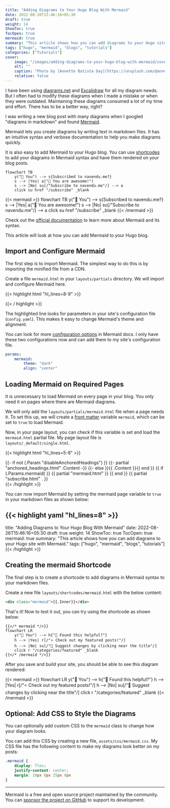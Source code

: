 ```yaml
---
title: "Adding Diagrams to Your Hugo Blog With Mermaid"
date: 2022-08-26T15:46:16+05:30
draft: true
weight: 14
ShowToc: true
TocOpen: true
mermaid: true
summary: "This article shows how you can add diagrams to your Hugo site with Mermaid."
tags: ["hugo", "mermaid", "blogs", "tutorials"]
categories: ["Tutorials"]
cover:
    image: "/images/adding-diagrams-to-your-hugo-blog-with-mermaid/cover-mermaid.jpeg"
    alt: ""
    caption: "Photo by [Annette Batista Day](https://unsplash.com/@annetteb?utm_source=unsplash&utm_medium=referral&utm_content=creditCopyText) on [Unsplash](https://unsplash.com/?utm_source=unsplash&utm_medium=referral&utm_content=creditCopyText)"
    relative: false
---
```


I have been using [diagrams.net](https://www.diagrams.net/) and [Excalidraw](https://excalidraw.com/) for all my diagram needs. But I often had to modify these diagrams when I made a mistake or when they were outdated. Maintaining these diagrams consumed a lot of my time and effort. There has to be a better way, right?

I was writing a new blog post with many diagrams when I googled "diagrams in markdown" and found [Mermaid](https://mermaid-js.github.io/).

Mermaid lets you create diagrams by writing text in markdown files. It has an intuitive syntax and verbose documentation to help you make diagrams quickly.

It is also easy to add Mermaid to your Hugo blog. You can use [shortcodes](https://gohugo.io/content-management/shortcodes/) to add your diagrams in Mermaid syntax and have them rendered on your blog posts.

```mermaid
flowchart TB
    y("👫 You") --> s{Subscribed to navendu.me?}
    s --> |Yes| a("🥳 You are awesome!")
    s --> |No| su[/"Subscribe to navendu.me"/] --> a
    click su href "/subscribe" _blank
```

{{< mermaid >}}
flowchart TB
    y("👫 You") --> s{Subscribed to navendu.me?}
    s --> |Yes| a("🥳 You are awesome!")
    s --> |No| su[/"Subscribe to navendu.me"/] --> a
    click su href "/subscribe" _blank
{{< /mermaid >}}

Check out the [official documentation](https://mermaid-js.github.io/) to learn more about Mermaid and its syntax.

This article will look at how you can add Mermaid to your Hugo blog.

## Import and Configure Mermaid

The first step is to import Mermaid. The simplest way to do this is by importing the minified file from a CDN.

Create a file `mermaid.html` in your `layouts/partials` directory. We will import and configure Mermaid here.

{{< highlight html "hl_lines=8-9" >}}
<script
  type="application/javascript"
  src="https://cdn.jsdelivr.net/npm/mermaid/dist/mermaid.min.js"
></script>
<script>
  var config = {
    startOnLoad: true,
    theme:'{{ if site.Params.mermaid.theme }}{{ site.Params.mermaid.theme }}{{ else }}dark{{ end }}',
    align:'{{ if site.Params.mermaid.align }}{{ site.Params.mermaid.align }}{{ else }}center{{ end }}',
  };
  mermaid.initialize(config);
</script>
{{< / highlight >}}

The highlighted line looks for parameters in your site's configuration file (`config.yaml`). This makes it easy to change Mermaid's theme and alignment.

You can look for more [configuration options](https://mermaid-js.github.io/mermaid/#/Setup) in Mermaid docs. I only have these two configurations now and can add them to my site's configuration file.

```yaml
params:
    mermaid:
        theme: "dark"
        align: "center"
```

## Loading Mermaid on Required Pages

It is unnecessary to load Mermaid on every page in your blog. You only need it on pages where there are Mermaid diagrams.

We will only add the `layouts/partials/mermaid.html` file when a page needs it. To set this up, we will create a [front matter](https://gohugo.io/content-management/front-matter/) variable `mermaid`, which can be set to `true` to load Mermaid.

Now, in your page layout, you can check if this variable is set and load the `mermaid.html` partial file. My page layout file is `layouts/_default/single.html`.

{{< highlight html "hl_lines=5-8" >}}
<div class="post-content">
    {{- if not (.Param "disableAnchoredHeadings") }}
    {{- partial "anchored_headings.html" .Content -}}
    {{- else }}{{ .Content }}{{ end }}
    <!-- Add mermaid min js file -->
    {{ if (.Params.mermaid) }}
    {{ partial "mermaid.html" }}
    {{ end }}
    {{ partial "subscribe.html" . }}
</div>
{{< /highlight >}}

You can now import Mermaid by setting the mermaid page variable to `true` in your markdown files as shown below:

{{< highlight yaml "hl_lines=8" >}}
---
title: "Adding Diagrams to Your Hugo Blog With Mermaid"
date: 2022-08-26T15:46:16+05:30
draft: true
weight: 14
ShowToc: true
TocOpen: true
mermaid: true
summary: "This article shows how you can add diagrams to your Hugo site with Mermaid."
tags: ["hugo", "mermaid", "blogs", "tutorials"]
{{< /highlight >}}

## Creating the mermaid Shortcode

The final step is to create a shortcode to add diagrams in Mermaid syntax to your markdown files.

Create a new file `layouts/shortcodes/mermaid.html` with the below content:

```html
<div class="mermaid">{{.Inner}}</div>
```

That's it! Now to test it out, you can try using the shortcode as shown below:

```mermaid
{{</* mermaid */>}}
flowchart LR
    y("👫 You") --> h{"🤝 Found this helpful?"}
    h --> |Yes| r[/"⭐ Check out my featured posts!"/]
    h --> |No| su[/"📝 Suggest changes by clicking near the title"/]
    click r "/categories/featured" _blank
{{</* /mermaid */>}}
```

After you save and build your site, you should be able to see this diagram rendered:

{{< mermaid >}}
flowchart LR
    y("👫 You") --> h{"🤝 Found this helpful?"}
    h --> |Yes| r[/"⭐ Check out my featured posts!"/]
    h --> |No| su[/"📝 Suggest changes by clicking near the title"/]
    click r "/categories/featured" _blank
{{< /mermaid >}}

## Optional: Add CSS to Style the Diagrams

You can optionally add custom CSS to the `mermaid` class to change how your diagram looks.

You can add this CSS by creating a new file, `assets/css/mermaid.css`. My CSS file has the following content to make my diagrams look better on my posts:

```css
.mermaid {
    display: flex;
    justify-content: center;
    margin: 10px 0px 25px 0px
}
```

---

Mermaid is a free and open source project maintained by the community. You can [sponsor the project on GitHub](https://github.com/sponsors/knsv) to support its development.
